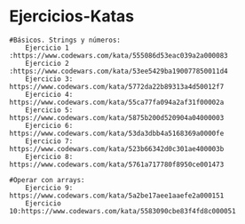 # Ejercicios-Katas
    #Básicos. Strings y números:
        Ejercicio 1 :https://www.codewars.com/kata/555086d53eac039a2a000083
        Ejercicio 2 :https://www.codewars.com/kata/53ee5429ba190077850011d4
        Ejercicio 3: https://www.codewars.com/kata/5772da22b89313a4d50012f7
        Ejercicio 4: https://www.codewars.com/kata/55ca77fa094a2af31f00002a
        Ejercicio 5: https://www.codewars.com/kata/5875b200d520904a04000003
        Ejercicio 6: https://www.codewars.com/kata/53da3dbb4a5168369a0000fe
        Ejercicio 7: https://www.codewars.com/kata/523b66342d0c301ae400003b
        Ejercicio 8: https://www.codewars.com/kata/5761a717780f8950ce001473

    #Operar con arrays:
        Ejercicio 9: https://www.codewars.com/kata/5a2be17aee1aaefe2a000151
        Ejercicio 10:https://www.codewars.com/kata/5583090cbe83f4fd8c000051